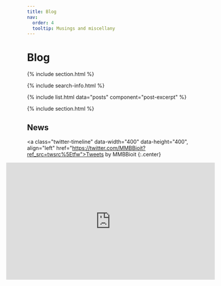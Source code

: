 ```yaml
---
title: Blog
nav:
  order: 4
  tooltip: Musings and miscellany
---
```


# <i class="fas fa-feather-alt"></i>Blog

{% include section.html %}

{% include search-info.html %}

{% include list.html data="posts" component="post-excerpt" %}

{% include section.html %}

## News

<!-- Twitter embeds from https://publish.twitter.com/ -->

<a class="twitter-timeline" data-width="400" data-height="400", align="left"  href="https://twitter.com/MMBBioit?ref_src=twsrc%5Etfw">Tweets by MMBBioit</a> <script async src="https://platform.twitter.com/widgets.js" charset="utf-8"></script> 
{:.center}

<iframe width="560" height="315", align="right" src="https://www.youtube.com/embed/SXwsH4n4v4I" title="YouTube video player" frameborder="0" allow="accelerometer; autoplay; clipboard-write; encrypted-media; gyroscope; picture-in-picture; web-share" allowfullscreen></iframe>
